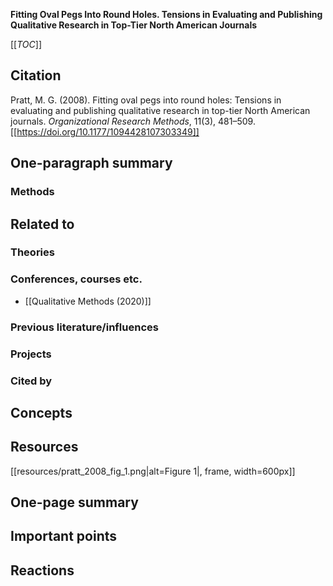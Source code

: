 **Fitting Oval Pegs Into Round Holes. Tensions in Evaluating and Publishing Qualitative Research in Top-Tier North American Journals**

[[_TOC_]]

## Citation

Pratt, M. G. (2008). Fitting oval pegs into round holes: Tensions in evaluating and publishing qualitative research in top-tier North American journals. *Organizational Research Methods*, 11(3), 481–509. [[https://doi.org/10.1177/1094428107303349]]

## One-paragraph summary

### Methods

## Related to

### Theories

### Conferences, courses etc.
* [[Qualitative Methods (2020)]]

### Previous literature/influences

### Projects

### Cited by

## Concepts

## Resources

[[resources/pratt_2008_fig_1.png|alt=Figure 1|, frame, width=600px]]

## One-page summary

## Important points

## Reactions